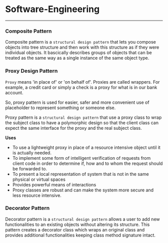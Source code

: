 # Software-Engineering

----------------------

### Composite Pattern

Composite pattern is a `structural design pattern` that lets you compose objects into tree structure and then work with this structure as if they were individual objects. It bascically describes groups of objects that can be treated as the same way as a single instance of the same object type.

### Proxy Design Pattern

`Proxy` means 'in place of' or 'on behalf of'. Proxies are called wrappers. For example, a credit card or simply a check is a proxy for what is in our bank account.

So, proxy pattern is used for easier, safer and more convenient use of placeholder to represent something or someone else.

Proxy pattern is a `structural design pattern` that use a proxy class to wrap the subject class to have a polymorphic design so that the client class can expect the same interface for the proxy and the real subject class.

**Uses**
- To use a lightweight proxy in place of a resource intensive object until it is actually needed.
- To implement some form of intelligent verification of requests from client code in order to determine if, how and to whom the request should be forwarded to.
- To present a local representation of system that is not in the same physical or virtual spaces
- Provides powerful means of interactions
- Proxy classes are robust and can make the system more secure and less resource intensive.

### Decorator Pattern

Decorator pattern is a `structural design pattern` allows a user to add new functionalities to an existing objects without altering its structure. This pattern creates a decorator class which wraps an original class and provides additional functionalities keeping class method signature intact.

